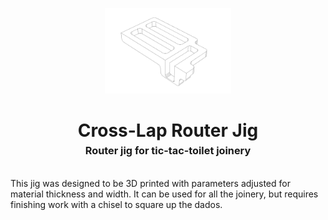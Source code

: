 <!-- 2023-08-21 -->

<p align="center">
  <img src="../../plans/cross-lap-jig/images/wireframe.png" width="40%"/>
</p>
<h1 align="center">
  Cross-Lap Router Jig
  <br>
  <sup><sub><sup>Router jig for tic-tac-toilet joinery<sup></sub>
</h1>

This jig was designed to be 3D printed with parameters adjusted for material thickness and width. It can be used for all the joinery, but requires finishing  work with a chisel to square up the dados.
